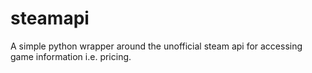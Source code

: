 # steamapi
A simple python wrapper around the unofficial steam api for accessing game information i.e. pricing.
